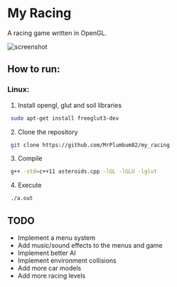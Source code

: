 # My Racing
A racing game written in OpenGL.

![screenshot](https://cloud.githubusercontent.com/assets/11234396/18818325/cfe118fe-838f-11e6-8f75-32196fefef1e.png)

## How to run:

### Linux:
 1. Install opengl, glut and soil libraries
 ```bash
  sudo apt-get install freeglut3-dev 
 ```

 2. Clone the repository
 
 ```bash
  git clone https://github.com/MrPlumbum82/my_racing
 ```

 3. Compile
 
 ```bash
  g++ -std=c++11 asteroids.cpp -lGL -lGLU -lglut 
 ```
 
 4. Execute
 
 ```bash
  ./a.out
 ```

## TODO
  * Implement a menu system
  * Add music/sound effects to the menus and game
  * Implement better AI
  * Implement environment collisions
  * Add more car models
  * Add more racing levels